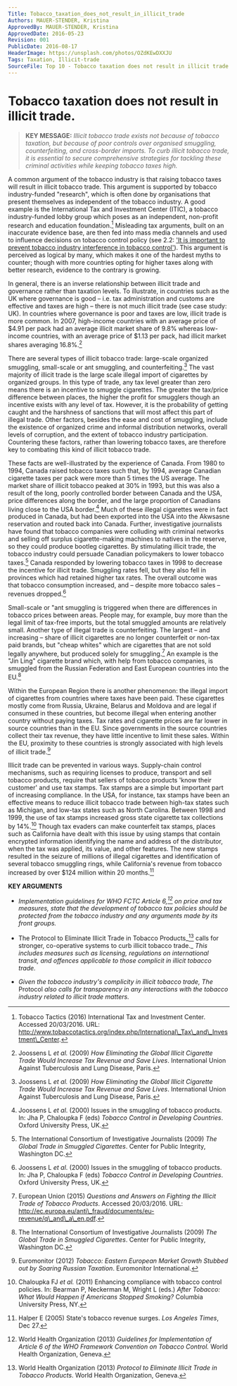 ```yaml
---
Title: Tobacco_taxation_does_not_result_in_illicit_trade
Authors: MAUER-STENDER, Kristina
ApprovedBy: MAUER-STENDER, Kristina
ApprovedDate: 2016-05-23
Revision: 001
PublicDate: 2016-08-17
HeaderImage: https://unsplash.com/photos/OZdKEwDXXJU
Tags: Taxation, Illicit-trade
SourceFile: Top 10 - Tobacco taxation does not result in illicit trade.docx
---
```


# Tobacco taxation does not result in illicit trade.

> **KEY MESSAGE:** _Illicit tobacco trade exists not because of tobacco taxation, but because of poor controls over organised smuggling, counterfeiting, and cross-border imports. To curb illicit tobacco trade, it is essential to secure comprehensive strategies for tackling these criminal activities while keeping tobacco taxes high._

A common argument of the tobacco industry is that raising tobacco taxes will result in illicit tobacco trade. This argument is supported by tobacco industry-funded "research", which is often done by organisations that present themselves as independent of the tobacco industry. A good example is the International Tax and Investment Center (ITIC), a tobacco industry-funded lobby group which poses as an independent, non-profit research and education foundation.[^R1] Misleading tax arguments, built on an inaccurate evidence base, are then fed into mass media channels and used to influence decisions on tobacco control policy (see 2.2: ['It is important to prevent tobacco industry interference in tobacco control']()). This argument is perceived as logical by many, which makes it one of the hardest myths to counter; though with more countries opting for higher taxes along with better research, evidence to the contrary is growing.

In general, there is an inverse relationship between illicit trade and governance rather than taxation levels. To illustrate, in countries such as the UK where governance is good – i.e. tax administration and customs are effective and taxes are high – there is not much illicit trade (see case study: UK). In countries where governance is poor and taxes are low, illicit trade is more common. In 2007, high-income countries with an average price of $4.91 per pack had an average illicit market share of 9.8% whereas low-income countries, with an average price of $1.13 per pack, had illicit market shares averaging 16.8%.[^R2]

There are several types of illicit tobacco trade: large-scale organized smuggling, small-scale or ant smuggling, and counterfeiting.[^R2] The vast majority of illicit trade is the large scale illegal import of cigarettes by organized groups. In this type of trade, any tax level greater than zero means there is an incentive to smuggle cigarettes. The greater the tax/price difference between places, the higher the profit for smugglers though an incentive exists with any level of tax. However, it is the probability of getting caught and the harshness of sanctions that will most affect this part of illegal trade. Other factors, besides the ease and cost of smuggling, include the existence of organized crime and informal distribution networks, overall levels of corruption, and the extent of tobacco industry participation. Countering these factors, rather than lowering tobacco taxes, are therefore key to combating this kind of illicit tobacco trade.

These facts are well-illustrated by the experience of Canada. From 1980 to 1994, Canada raised tobacco taxes such that, by 1994, average Canadian cigarette taxes per pack were more than 5 times the US average. The market share of illicit tobacco peaked at 30% in 1993, but this was also a result of the long, poorly controlled border between Canada and the USA, price differences along the border, and the large proportion of Canadians living close to the USA border.[^R3] Much of these illegal cigarettes were in fact produced in Canada, but had been exported into the USA into the Akwsasne reservation and routed back into Canada. Further, investigative journalists have found that tobacco companies were colluding with criminal networks and selling off surplus cigarette-making machines to natives in the reserve, so they could produce bootleg cigarettes. By stimulating illicit trade, the tobacco industry could persuade Canadian policymakers to lower tobacco taxes.[^R4] Canada responded by lowering tobacco taxes in 1998 to decrease the incentive for illicit trade. Smuggling rates fell, but they also fell in provinces which had retained higher tax rates. The overall outcome was that tobacco consumption increased, and – despite more tobacco sales – revenues dropped.[^R3]

Small-scale or "ant smuggling is triggered when there are differences in tobacco prices between areas. People may, for example, buy more than the legal limit of tax-free imports, but the total smuggled amounts are relatively small. Another type of illegal trade is counterfeiting. The largest – and increasing – share of illicit cigarettes are no longer counterfeit or non-tax paid brands, but "cheap whites" which are cigarettes that are not sold legally anywhere, but produced solely for smuggling.[^R5] An example is the "Jin Ling" cigarette brand which, with help from tobacco companies, is smuggled from the Russian Federation and East European countries into the EU.[^R4]

Within the European Region there is another phenomenon: the illegal import of cigarettes from countries where taxes have been paid. These cigarettes mostly come from Russia, Ukraine, Belarus and Moldova and are legal if consumed in these countries, but become illegal when entering another country without paying taxes. Tax rates and cigarette prices are far lower in source countries than in the EU. Since governments in the source countries collect their tax revenue, they have little incentive to limit these sales. Within the EU, proximity to these countries is strongly associated with high levels of illicit trade.[^R6]

Illicit trade can be prevented in various ways. Supply-chain control mechanisms, such as requiring licenses to produce, transport and sell tobacco products, require that sellers of tobacco products &#39;know their customer&#39; and use tax stamps. Tax stamps are a simple but important part of increasing compliance. In the USA, for instance, tax stamps have been an effective means to reduce illicit tobacco trade between high-tax states such as Michigan, and low-tax states such as North Carolina. Between 1998 and 1999, the use of tax stamps increased gross state cigarette tax collections by 14%.[^R7] Though tax evaders can make counterfeit tax stamps, places such as California have dealt with this issue by using stamps that contain encrypted information identifying the name and address of the distributor, when the tax was applied, its value, and other features. The new stamps resulted in the seizure of millions of illegal cigarettes and identification of several tobacco smuggling rings, while California&#39;s revenue from tobacco increased by over $124 million within 20 months.[^R8]

**KEY ARGUMENTS**

- _Implementation guidelines for WHO FCTC Article 6,[^R9] on price and tax measures, state that the development of tobacco tax policies should be protected from the tobacco industry and any arguments made by its front groups._

- The Protocol to Eliminate Illicit Trade in Tobacco Products_[^R10] calls for stronger, co-operative systems to curb illicit tobacco trade._ _This includes measures such as licensing, regulations on international transit, and offences applicable to those complicit in illicit tobacco trade._

- _Given the tobacco industry&#39;s complicity in illicit tobacco trade, The_ Protocol _also calls for transparency in any interactions with the tobacco industry related to illicit trade matters._



[^R1]: Tobacco Tactics (2016) International Tax and Investment Center. Accessed 20/03/2016. URL: http://www.tobaccotactics.org/index.php/International\_Tax\_and\_Investment\_Center.

[^R2]: Joossens L _et al._ (2009) _How Eliminating the Global Illicit Cigarette Trade Would Increase Tax Revenue and Save Lives_. International Union Against Tuberculosis and Lung Disease, Paris.

[^R3]: Joossens L _et al_. (2000) Issues in the smuggling of tobacco products. In: Jha P, Chaloupka F (eds) _Tobacco Control in Developing Countries_. Oxford University Press, UK.

[^R4]: The International Consortium of Investigative Journalists (2009) _The Global Trade in Smuggled Cigarettes_. Center for Public Integrity, Washington DC.

[^R5]: European Union (2015) _Questions and Answers on Fighting the Illicit Trade of Tobacco Products_. Accessed 20/03/2016. URL: http://ec.europa.eu/anti\_fraud/documents/eu-revenue/q\_and\_a\_en.pdf.

[^R6]: Euromonitor (2012) _Tobacco: Eastern European Market Growth Stubbed out by Soaring Russian Taxation_. Euromonitor International.

[^R7]: Chaloupka FJ _et al._ (2011) Enhancing compliance with tobacco control policies. In: Bearman P, Neckerman M, Wright L (eds.) _After Tobacco: What Would Happen if Americans Stopped Smoking?_ Columbia University Press, NY.

[^R8]: Halper E (2005) State&#39;s tobacco revenue surges. _Los Angeles Times_, Dec 27.

[^R9]: World Health Organization (2013) _Guidelines for Implementation of Article 6 of the WHO Framework Convention on Tobacco Control._ World Health Organization, Geneva.

[^R10]: World Health Organization (2013) _Protocol to Eliminate Illicit Trade in Tobacco Products_. World Health Organization, Geneva.